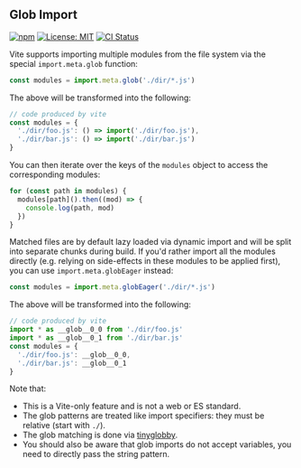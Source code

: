 ## Glob Import

[![npm](https://img.shields.io/npm/v/rollup-plugin-import-meta-glob)](https://www.npmjs.com/package/rollup-plugin-import-meta-glob)
[![License: MIT](https://img.shields.io/badge/License-MIT-blue.svg)](https://opensource.org/licenses/MIT)
[![CI Status](https://github.com/linsk1998/rollup-plugin-import-meta-glob/actions/workflows/ci.yml/badge.svg)](https://github.com/linsk1998/rollup-plugin-import-meta-glob/actions)

Vite supports importing multiple modules from the file system via the special `import.meta.glob` function:

```js
const modules = import.meta.glob('./dir/*.js')
```

The above will be transformed into the following:

```js
// code produced by vite
const modules = {
  './dir/foo.js': () => import('./dir/foo.js'),
  './dir/bar.js': () => import('./dir/bar.js')
}
```

You can then iterate over the keys of the `modules` object to access the corresponding modules:

```js
for (const path in modules) {
  modules[path]().then((mod) => {
    console.log(path, mod)
  })
}
```

Matched files are by default lazy loaded via dynamic import and will be split into separate chunks during build. If you'd rather import all the modules directly (e.g. relying on side-effects in these modules to be applied first), you can use `import.meta.globEager` instead:

```js
const modules = import.meta.globEager('./dir/*.js')
```

The above will be transformed into the following:

```js
// code produced by vite
import * as __glob__0_0 from './dir/foo.js'
import * as __glob__0_1 from './dir/bar.js'
const modules = {
  './dir/foo.js': __glob__0_0,
  './dir/bar.js': __glob__0_1
}
```

Note that:

- This is a Vite-only feature and is not a web or ES standard.
- The glob patterns are treated like import specifiers: they must be relative (start with `./`).
- The glob matching is done via [tinyglobby](https://github.com/SuperchupuDev/tinyglobby).
- You should also be aware that glob imports do not accept variables, you need to directly pass the string pattern.
